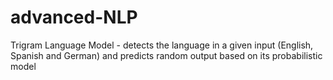 # advanced-NLP
Trigram Language Model - detects the language in a given input (English, Spanish and German) and predicts random output based on its probabilistic model   
